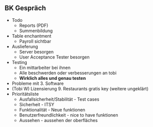 ## BK Gespräch

- Todo
  - Reports (PDF)
  - Summenbildung
- Table enchantment
  - Payroll sichtbar
- Auslieferung
  - Server besorgen
  - User Acceptance Tester besorgen
- Testing
  - Ein mittarbeiter bei ihnen
  - Alle beschwerden oder verbesserungen an tobi
  - **Wirklich alles und genau testen**
- Probleme mit 3. Software
- (Tobi W) Lizensierung 9. Restaurants gratis key (weitere ungeklärt)
- Prioritätsliste
  - Ausfallsicherheit/Stabilität - Test cases
  - Sicherheit - ITSY
  - Funktionalität - Neue funktionen
  - Benutzerfreundlichkeit - nice to have funktionen
  - Aussehen - aussehen der oberfläches
